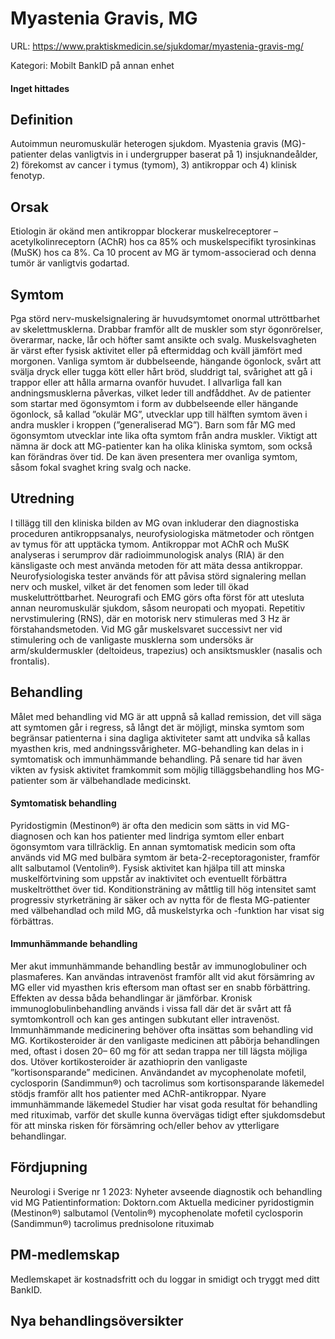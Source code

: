 # Myastenia Gravis, MG

URL: https://www.praktiskmedicin.se/sjukdomar/myastenia-gravis-mg/



Kategori: Mobilt BankID på annan enhet

#### Inget hittades

## Definition

Autoimmun neuromuskulär heterogen sjukdom. Myastenia gravis (MG)-patienter delas vanligtvis in i undergrupper baserat på 1) insjuknandeålder, 2) förekomst av cancer i tymus (tymom), 3) antikroppar och 4) klinisk fenotyp.

## Orsak

Etiologin är okänd men antikroppar blockerar muskelreceptorer – acetylkolinreceptorn (AChR) hos ca 85% och muskelspecifikt tyrosinkinas (MuSK) hos ca 8%. Ca 10 procent av MG är tymom-associerad och denna tumör är vanligtvis godartad.

## Symtom

Pga störd nerv-muskelsignalering är huvudsymtomet onormal uttröttbarhet av skelettmusklerna. Drabbar framför allt de muskler som styr ögonrörelser, överarmar, nacke, lår och höfter samt ansikte och svalg. Muskelsvagheten är värst efter fysisk aktivitet eller på eftermiddag och kväll jämfört med morgonen. Vanliga symtom är dubbelseende, hängande ögonlock, svårt att svälja dryck eller tugga kött eller hårt bröd, sluddrigt tal, svårighet att gå i trappor eller att hålla armarna ovanför huvudet. I allvarliga fall kan andningsmusklerna påverkas, vilket leder till andfåddhet.
Av de patienter som startar med ögonsymtom i form av dubbelseende eller hängande ögonlock, så kallad ”okulär MG”, utvecklar upp till hälften symtom även i andra muskler i kroppen (”generaliserad MG”). Barn som får MG med ögonsymtom utvecklar inte lika ofta symtom från andra muskler.
Viktigt att nämna är dock att MG-patienter kan ha olika kliniska symtom, som också kan förändras över tid. De kan även presentera mer ovanliga symtom, såsom fokal svaghet kring svalg och nacke.

## Utredning

I tillägg till den kliniska bilden av MG ovan inkluderar den diagnostiska proceduren antikroppsanalys, neurofysiologiska mätmetoder och röntgen av tymus för att upptäcka tymom.
Antikroppar mot AChR och MuSK analyseras i serumprov där radioimmunologisk analys (RIA) är den känsligaste och mest använda metoden för att mäta dessa antikroppar. Neurofysiologiska tester används för att påvisa störd signalering mellan nerv och muskel, vilket är det fenomen som leder till ökad muskeluttröttbarhet. Neurografi och EMG görs ofta först för att utesluta annan neuromuskulär sjukdom, såsom neuropati och myopati. Repetitiv nervstimulering (RNS), där en motorisk nerv stimuleras med 3 Hz är förstahandsmetoden. Vid MG går muskelsvaret successivt ner vid stimulering och de vanligaste musklerna som undersöks är arm/skuldermuskler (deltoideus, trapezius) och ansiktsmuskler (nasalis och frontalis).

## Behandling

Målet med behandling vid MG är att uppnå så kallad remission, det vill säga att symtomen går i regress, så långt det är möjligt, minska symtom som begränsar patienterna i sina dagliga aktiviteter samt att undvika så kallas myasthen kris, med andningssvårigheter. MG-behandling kan delas in i symtomatisk och immunhämmande behandling. På senare tid har även vikten av fysisk aktivitet framkommit som möjlig tilläggsbehandling hos MG-patienter som är välbehandlade medicinskt.

#### Symtomatisk behandling

Pyridostigmin (Mestinon®) är ofta den medicin som sätts in vid MG-diagnosen och kan hos patienter med lindriga symtom eller enbart ögonsymtom vara tillräcklig. En annan symtomatisk medicin som ofta används vid MG med bulbära symtom är beta-2-receptoragonister, framför allt salbutamol (Ventolin®). Fysisk aktivitet kan hjälpa till att minska muskelförtvining som uppstår av inaktivitet och eventuellt förbättra muskeltrötthet över tid. Konditionsträning av måttlig till hög intensitet samt progressiv styrketräning är säker och av nytta för de flesta MG-patienter med välbehandlad och mild MG, då muskelstyrka och -funktion har visat sig förbättras.

#### Immunhämmande behandling

Mer akut immunhämmande behandling består av immunoglobuliner och plasmaferes. Kan användas intravenöst framför allt vid akut försämring av MG eller vid myasthen kris eftersom man oftast ser en snabb förbättring. Effekten av dessa båda behandlingar är jämförbar.
Kronisk immunoglobulinbehandling används i vissa fall där det är svårt att få symtomkontroll och kan ges antingen subkutant eller intravenöst. Immunhämmande medicinering behöver ofta insättas som behandling vid MG. Kortikosteroider är den vanligaste medicinen att påbörja behandlingen med, oftast i dosen 20– 60 mg för att sedan trappa ner till lägsta möjliga dos. Utöver kortikosteroider är azathioprin den vanligaste ”kortisonsparande” medicinen. Användandet av mycophenolate mofetil, cyclosporin (Sandimmun®) och tacrolimus som kortisonsparande läkemedel stödjs framför allt hos patienter med AChR-antikroppar.
Nyare immunhämmande läkemedel
Studier har visat goda resultat för behandling med rituximab, varför det skulle kunna övervägas tidigt efter sjukdomsdebut för att minska risken för försämring och/eller behov av ytterligare behandlingar.

## Fördjupning

Neurologi i Sverige nr 1 2023: Nyheter avseende diagnostik och behandling vid MG
Patientinformation: Doktorn.com
Aktuella mediciner
pyridostigmin (Mestinon®)
salbutamol (Ventolin®)
mycophenolate mofetil
cyclosporin (Sandimmun®)
tacrolimus
prednisolone
rituximab

## PM-medlemskap

Medlemskapet är kostnadsfritt och du loggar in smidigt och tryggt med ditt BankID.

## Nya behandlingsöversikter

